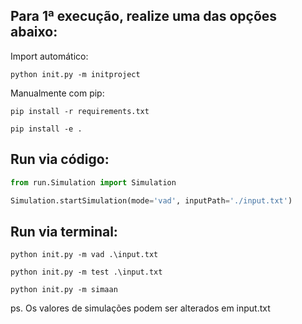 ## Para 1ª execução, realize uma das opções abaixo:

Import automático:

``
python init.py -m initproject  
``

Manualmente com pip:

``
pip install -r requirements.txt
``

``
pip install -e .
``

## Run via código:

```python
from run.Simulation import Simulation

Simulation.startSimulation(mode='vad', inputPath='./input.txt')

````

## Run via terminal:

``
python init.py -m vad .\input.txt
``

``
python init.py -m test .\input.txt
``

``
python init.py -m simaan
``


ps. Os valores de simulações podem ser alterados em input.txt
